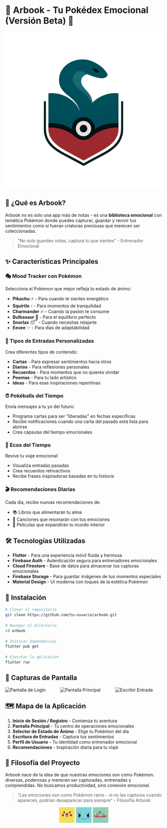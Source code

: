 # 🌟 Arbook - Tu Pokédex Emocional (Versión Beta) 🌟

![Arbook Logo](assets/logo.png)

## 📱 ¿Qué es Arbook?

Arbook no es solo una app más de notas - es una **biblioteca emocional** con temática Pokémon donde puedes capturar, guardar y revivir tus sentimientos como si fueran criaturas preciosas que merecen ser coleccionadas.

> "No solo guardes notas, captura lo que sientes" - Entrenador Emocional

## ✨ Características Principales

### 🎭 Mood Tracker con Pokémon
Selecciona el Pokémon que mejor refleja tu estado de ánimo:
- **Pikachu** ⚡ - Para cuando te sientes energético
- **Squirtle** 💧 - Para momentos de tranquilidad
- **Charmander** 🔥 - Cuando la pasión te consume
- **Bulbasaur** 🌱 - Para el equilibrio perfecto
- **Snorlax** 😴 - Cuando necesitas relajarte
- **Eevee** ✨ - Para días de adaptabilidad

### 📝 Tipos de Entradas Personalizadas
Crea diferentes tipos de contenido:
- **Cartas** - Para expresar sentimientos hacia otros
- **Diarios** - Para reflexiones personales
- **Recuerdos** - Para momentos que no quieres olvidar
- **Poemas** - Para tu lado artístico
- **Ideas** - Para esas inspiraciones repentinas

### ⏰ Pokéballs del Tiempo
Envía mensajes a tu yo del futuro:
- Programa cartas para ser "liberadas" en fechas específicas
- Recibe notificaciones cuando una carta del pasado está lista para abrirse
- Crea cápsulas del tiempo emocionales

### 🔮 Ecos del Tiempo
Revive tu viaje emocional:
- Visualiza entradas pasadas
- Crea recuerdos retroactivos
- Recibe frases inspiradoras basadas en tu historia

### 🎬 Recomendaciones Diarias
Cada día, recibe nuevas recomendaciones de:
- 📚 Libros que alimentarán tu alma
- 🎵 Canciones que resonarán con tus emociones
- 🎥 Películas que expandirán tu mundo interior

## 🛠️ Tecnologías Utilizadas

- **Flutter** - Para una experiencia móvil fluida y hermosa
- **Firebase Auth** - Autenticación segura para entrenadores emocionales
- **Cloud Firestore** - Base de datos para almacenar tus capturas emocionales
- **Firebase Storage** - Para guardar imágenes de tus momentos especiales
- **Material Design** - UI moderna con toques de la estética Pokémon

## 🚀 Instalación

```bash
# Clonar el repositorio
git clone https://github.com/tu-usuario/arbook.git

# Navegar al directorio
cd arbook

# Instalar dependencias
flutter pub get

# Ejecutar la aplicación
flutter run
```

## 📸 Capturas de Pantalla

<div style="display: flex; justify-content: space-between;">
  <img src="screenshots/login.png" width="30%" alt="Pantalla de Login">
  <img src="screenshots/home.png" width="30%" alt="Pantalla Principal">
  <img src="screenshots/write.png" width="30%" alt="Escribir Entrada">
</div>

## 🗺️ Mapa de la Aplicación

1. **Inicio de Sesión / Registro** - Comienza tu aventura
2. **Pantalla Principal** - Tu centro de operaciones emocionales
3. **Selector de Estado de Ánimo** - Elige tu Pokémon del día
4. **Escritura de Entradas** - Captura tus sentimientos
5. **Perfil de Usuario** - Tu identidad como entrenador emocional
6. **Recomendaciones** - Inspiración diaria para tu viaje

## 🧠 Filosofía del Proyecto

Arbook nace de la idea de que nuestras emociones son como Pokémon: diversas, poderosas y merecen ser capturadas, entrenadas y comprendidas. No buscamos productividad, sino conexión emocional.

> "Las emociones son como Pokémon raros - si no las capturas cuando aparecen, podrían desaparecer para siempre" - Filosofía Arbook


<p align="center">
  <img src="assets/pikachu.jpg" width="50" alt="Pikachu">
  <img src="assets/squirtle.jpg" width="50" alt="Squirtle">
  <img src="assets/bulbasaur.jpg" width="50" height="50" alt="Bulbasaur">
</p>
